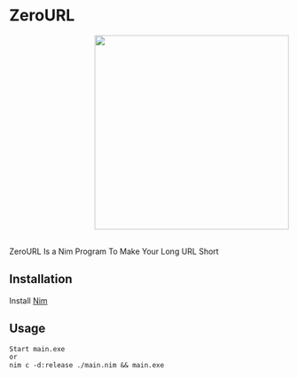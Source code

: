 # ZeroURL
<p align="right">
  <img src="https://imgs.search.brave.com/r8bONEpDC0-OFIfJw0-k3MtJaCdvksvOIdJQDTbOgDU/rs:fit:640:1172:1/g:ce/aHR0cHM6Ly9leHRl/cm5hbC1wcmV2aWV3/LnJlZGQuaXQvZlFO/T3FmWE9MRzJOMUl0/clNLVkJZWGRhRndE/RU43bEJpQjlOMmRW/MXZKRS5qcGc_d2lk/dGg9NjQwJmNyb3A9/c21hcnQmYXV0bz13/ZWJwJnM9NmY5OGY4/ZGFlZTkzYjA1NDAx/NjdjZjlmMjA1NTY3/MzAxM2UwM2MxNw" width="350">
</p>
</br>
ZeroURL Is a Nim Program To Make Your Long URL Short

## Installation

Install [Nim](https://github.com/dom96/choosenim#choosenim)

## Usage

```txt
Start main.exe
or
nim c -d:release ./main.nim && main.exe
```
